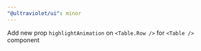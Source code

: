 ```yaml
---
"@ultraviolet/ui": minor
---
```


Add new prop `highlightAnimation` on `<Table.Row />` for `<Table />` component
